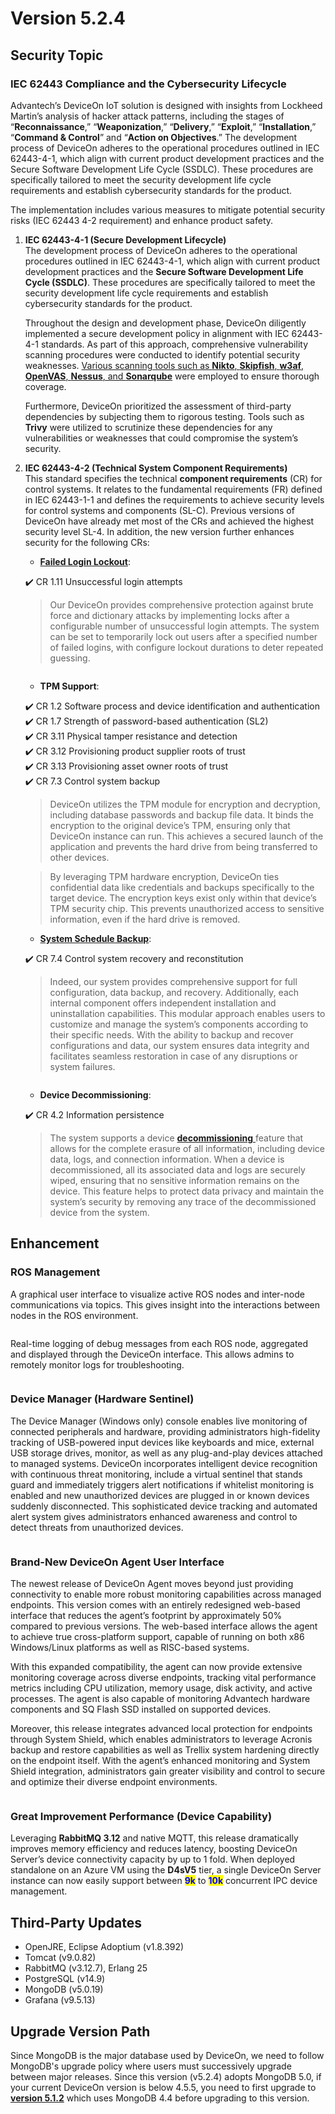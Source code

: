 # Version 5.2.4

## Security Topic

### IEC 62443 Compliance and the Cybersecurity Lifecycle

Advantech’s DeviceOn IoT solution is designed with insights from Lockheed Martin’s analysis of hacker attack patterns, including the stages of “**Reconnaissance**,” “**Weaponization**,” “**Delivery**,” “**Exploit**,” “**Installation**,” “**Command & Control**” and “**Action on Objectives**.” The development process of DeviceOn adheres to the operational procedures outlined in IEC 62443-4-1, which align with current product development practices and the Secure Software Development Life Cycle (SSDLC). These procedures are specifically tailored to meet the security development life cycle requirements and establish cybersecurity standards for the product.

The implementation includes various measures to mitigate potential security risks (IEC 62443 4-2 requirement) and enhance product safety.

1.  **IEC 62443-4-1 (Secure Development Lifecycle)**\
    The development process of DeviceOn adheres to the operational procedures outlined in IEC 62443-4-1, which align with current product development practices and the **Secure Software Development Life Cycle (SSDLC)**. These procedures are specifically tailored to meet the security development life cycle requirements and establish cybersecurity standards for the product.

    Throughout the design and development phase, DeviceOn diligently implemented a secure development policy in alignment with IEC 62443-4-1 standards. As part of this approach, comprehensive vulnerability scanning procedures were conducted to identify potential security weaknesses. [Various scanning tools such as **Nikto**, **Skipfish**, **w3af**, **OpenVAS**, **Nessus**, and **Sonarqube**](../about-deviceon/security-architecture.md#thrid-party-vulnerability-fixed-and-update) were employed to ensure thorough coverage.

    Furthermore, DeviceOn prioritized the assessment of third-party dependencies by subjecting them to rigorous testing. Tools such as **Trivy** were utilized to scrutinize these dependencies for any vulnerabilities or weaknesses that could compromise the system’s security.
2.  **IEC 62443-4-2 (Technical System Component Requirements)**\
    This standard specifies the technical **component requirements** (CR) for control systems. It relates to the fundamental requirements (FR) defined in IEC 62443-1-1 and defines the requirements to achieve security levels for control systems and components (SL-C). Previous versions of DeviceOn have already met most of the CRs and achieved the highest security level SL-4. In addition, the new version further enhances security for the following CRs:

    * [**Failed Login Lockout**](../../web-user-interface/system-setting.md#account-settings):

    ✔️ CR 1.11 Unsuccessful login attempts

    > Our DeviceOn provides comprehensive protection against brute force and dictionary attacks by implementing locks after a configurable number of unsuccessful login attempts. The system can be set to temporarily lock out users after a specified number of failed logins, with configure lockout durations to deter repeated guessing.

    <figure><img src="https://docs.wise-paas.advantech.com/dataSource/resource/1698045685819298672.png" alt=""><figcaption></figcaption></figure>

    * **TPM Support**:

    ✔️ CR 1.2 Software process and device identification and authentication\
    ✔️ CR 1.7 Strength of password-based authentication (SL2)\
    ✔️ CR 3.11 Physical tamper resistance and detection\
    ✔️ CR 3.12 Provisioning product supplier roots of trust\
    ✔️ CR 3.13 Provisioning asset owner roots of trust\
    ✔️ CR 7.3 Control system backup

    > DeviceOn utilizes the TPM module for encryption and decryption, including database passwords and backup file data. It binds the encryption to the original device’s TPM, ensuring only that DeviceOn instance can run. This achieves a secured launch of the application and prevents the hard drive from being transferred to other devices.

    > By leveraging TPM hardware encryption, DeviceOn ties confidential data like credentials and backups specifically to the target device. The encryption keys exist only within that device’s TPM security chip. This prevents unauthorized access to sensitive information, even if the hard drive is removed.

    * [**System Schedule Backup**](../../web-user-interface/system-setting.md#system-backup):

    ✔️ CR 7.4 Control system recovery and reconstitution

    > Indeed, our system provides comprehensive support for full configuration, data backup, and recovery. Additionally, each internal component offers independent installation and uninstallation capabilities. This modular approach enables users to customize and manage the system’s components according to their specific needs. With the ability to backup and recover configurations and data, our system ensures data integrity and facilitates seamless restoration in case of any disruptions or system failures.

    <figure><img src="https://docs.wise-paas.advantech.com/dataSource/resource/1698045858236654524.png" alt=""><figcaption></figcaption></figure>

    * **Device Decommissioning**:

    ✔️ CR 4.2 Information persistence

    > The system supports a device [**decommissioning** ](../../web-user-interface/device-management/device-list.md#actions-for-listed-devices)feature that allows for the complete erasure of all information, including device data, logs, and connection information. When a device is decommissioned, all its associated data and logs are securely wiped, ensuring that no sensitive information remains on the device. This feature helps to protect data privacy and maintain the system’s security by removing any trace of the decommissioned device from the system.

## Enhancement

### ROS Management

A graphical user interface to visualize active ROS nodes and inter-node communications via topics. This gives insight into the interactions between nodes in the ROS environment.

<figure><img src="https://docs.wise-paas.advantech.com/dataSource/resource/1698047350475635829.png" alt=""><figcaption></figcaption></figure>

Real-time logging of debug messages from each ROS node, aggregated and displayed through the DeviceOn interface. This allows admins to remotely monitor logs for troubleshooting.

<figure><img src="https://docs.wise-paas.advantech.com/dataSource/resource/1698047667439361354.png" alt=""><figcaption></figcaption></figure>

### Device Manager (Hardware Sentinel)

The Device Manager (Windows only) console enables live monitoring of connected peripherals and hardware, providing administrators high-fidelity tracking of USB-powered input devices like keyboards and mice, external USB storage drives, monitor, as well as any plug-and-play devices attached to managed systems. DeviceOn incorporates intelligent device recognition with continuous threat monitoring, include a virtual sentinel that stands guard and immediately triggers alert notifications if whitelist monitoring is enabled and new unauthorized devices are plugged in or known devices suddenly disconnected. This sophisticated device tracking and automated alert system gives administrators enhanced awareness and control to detect threats from unauthorized devices.

<figure><img src="https://docs.wise-paas.advantech.com/dataSource/resource/1698112368319936103.png" alt=""><figcaption></figcaption></figure>

### Brand-New DeviceOn Agent User Interface

The newest release of DeviceOn Agent moves beyond just providing connectivity to enable more robust monitoring capabilities across managed endpoints. This version comes with an entirely redesigned web-based interface that reduces the agent’s footprint by approximately 50% compared to previous versions. The web-based interface allows the agent to achieve true cross-platform support, capable of running on both x86 Windows/Linux platforms as well as RISC-based systems.

With this expanded compatibility, the agent can now provide extensive monitoring coverage across diverse endpoints, tracking vital performance metrics including CPU utilization, memory usage, disk activity, and active processes. The agent is also capable of monitoring Advantech hardware components and SQ Flash SSD installed on supported devices.

Moreover, this release integrates advanced local protection for endpoints through System Shield, which enables administrators to leverage Acronis backup and restore capabilities as well as Trellix system hardening directly on the endpoint itself. With the agent’s enhanced monitoring and System Shield integration, administrators gain greater visibility and control to secure and optimize their diverse endpoint environments.

<figure><img src="https://docs.wise-paas.advantech.com/dataSource/resource/1698134890978007307.gif" alt=""><figcaption></figcaption></figure>

### Great Improvement Performance (Device Capability)

Leveraging **RabbitMQ 3.12** and native MQTT, this release dramatically improves memory efficiency and reduces latency, boosting DeviceOn Server’s device connectivity capacity by up to 1 fold. When deployed standalone on an Azure VM using the **D4sV5** tier, a single DeviceOn Server instance can now easily support between <mark style="color:blue;">**9k**</mark> to <mark style="color:blue;">**10k**</mark> concurrent IPC device management.

## Third-Party Updates

* OpenJRE, Eclipse Adoptium (v1.8.392)
* Tomcat (v9.0.82)
* RabbitMQ (v3.12.7), Erlang 25
* PostgreSQL (v14.9)
* MongoDB (v5.0.19)
* Grafana (v9.5.13)

## Upgrade Version Path

Since MongoDB is the major database used by DeviceOn, we need to follow MongoDB's upgrade policy where users must successively upgrade between major releases. Since this version (v5.2.4) adopts MongoDB 5.0, if your current DeviceOn version is below 4.5.5, you need to first upgrade to [**version 5.1.2**](https://eiot.blob.core.windows.net/deviceon/Old%20Versions/Server/DeviceOn\_Server\_Setup\_5.1.2.exe) which uses MongoDB 4.4 before upgrading to this version.
